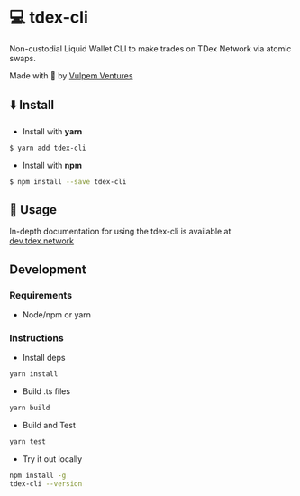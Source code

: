 # 💻 tdex-cli
Non-custodial Liquid Wallet CLI to make trades on TDex Network via atomic swaps.

Made with 🖤 by [Vulpem Ventures](https://vulpem.com)

## ⬇️ Install

* Install with **yarn**
```sh
$ yarn add tdex-cli
```
* Install with **npm**
```sh
$ npm install --save tdex-cli
```

## 📄 Usage

In-depth documentation for using the tdex-cli is available at [dev.tdex.network](https://dev.tdex.network/docs/trader/cli)


## Development

### Requirements

* Node/npm or yarn

### Instructions

* Install deps

```sh
yarn install
```

* Build .ts files

```sh
yarn build
```

* Build and Test

```sh
yarn test
``` 

* Try it out locally

```sh
npm install -g 
tdex-cli --version
```













